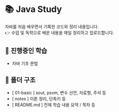 # 📚 Java Study
자바를 처음 배우면서 기록한 코드와 정리 내용입니다.  
👉 수업 및 독학으로 배운 내용을 매일 정리하고 업로드합니다.

## 📌 진행중인 학습
- 자바 기초 문법
      
## 📁 폴더 구조
- [ 01-basic ] sout, psvm, 변수 선언, 자료형, 주석 등
- [ notes ] 이론 정리, 단축키 등
- [ README.md ] 전체 학습 내용 요약 / 목차 등
